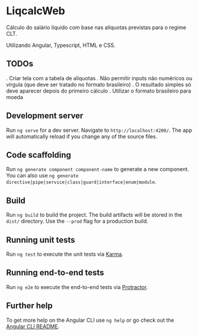 # LiqcalcWeb

Cálculo do salário líquido com base nas alíquotas previstas para o regime CLT.

Utilizando Angular, Typescript, HTML e CSS.

## TODOs

. Criar tela com a tabela de alíquotas
. Não permitir inputs não numéricos ou vírgula (que deve ser tratado no formato brasileiro)
. O resultado simples só deve aparecer depois do primeiro cálculo
. Utilizar o formato brasileiro para moeda

## Development server

Run `ng serve` for a dev server. Navigate to `http://localhost:4200/`. The app will automatically reload if you change any of the source files.

## Code scaffolding

Run `ng generate component component-name` to generate a new component. You can also use `ng generate directive|pipe|service|class|guard|interface|enum|module`.

## Build

Run `ng build` to build the project. The build artifacts will be stored in the `dist/` directory. Use the `--prod` flag for a production build.

## Running unit tests

Run `ng test` to execute the unit tests via [Karma](https://karma-runner.github.io).

## Running end-to-end tests

Run `ng e2e` to execute the end-to-end tests via [Protractor](http://www.protractortest.org/).

## Further help

To get more help on the Angular CLI use `ng help` or go check out the [Angular CLI README](https://github.com/angular/angular-cli/blob/master/README.md).
